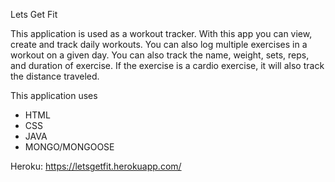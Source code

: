Lets Get Fit


This application is used as a workout tracker. With this app you can view, create and track daily workouts. You can also log multiple exercises in a workout on a given day. You can also track the name, weight, sets, reps, and duration of exercise. If the exercise is a cardio exercise, it will also track the distance traveled.

This application uses 
- HTML
- CSS
- JAVA
- MONGO/MONGOOSE 

Heroku: https://letsgetfit.herokuapp.com/